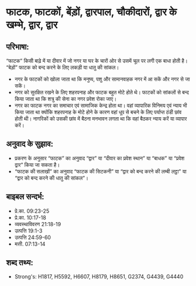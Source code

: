 # फाटक, फाटकों, बेंड़ों, द्वारपाल, चौकीदारों, द्वार के खम्भे, द्वार, द्वार #

## परिभाषा: ##

“फाटक” किसी बाढ़े में या दीवार में जो नगर या घर के चारों ओर से उसमें चूल पर लगी एक बाधा होती है। “बेड़ों” फाटक को बन्द करने के लिए लकड़ी या धातु की सांकल।

* नगर के फाटकों को खोला जाता था कि मनुष्य, पशु और सामानवाहक नगर में आ सकें और नगर से जा सकें।
* नगर को सुरक्षित रखने के लिए शहरपनाह और फाटक बहुत मोटे होते थे। फाटकों को सांकलों से बन्द किया जाता था कि शत्रु की सेना का नगर प्रवेश रोका जाए।
* नगर का फाटक नगर का समाचार एवं सामाजिक केन्द्र होता था। वहां व्यापारिक विनिमय एवं न्याय भी किया जाता था क्योंकि शहरपनाह के मोटे होने के कारण वहां धूप से बचने के लिए पर्याप्त ठंडी छांव होती थी। नागरिकों को उसकी छांव में बैठना मनभावन लगता था कि वहां बैठकर न्याय करें या व्यापार करें।

## अनुवाद के सुझाव: ##

* प्रकरण के अनुसार “फाटक” का अनुवाद “द्वार” या “दीवार का प्रवेश स्थान” या “बाधक” या “प्रवेश द्वार” किया जा सकता है।
* “फाटक की सलाखों” का अनुवाद “फाटक की सिटकनी” या “द्वार को बन्द करने की लम्बी लट्ठा” या “द्वार को बन्द करने की धातु की सांकल”।

## बाइबल सन्दर्भ: ##

* प्रे.का. 09:23-25
* प्रे.का. 10:17-18
* व्यवस्थाविवरण 21:18-19
* उत्पत्ति 19:1-3
* उत्पत्ति 24:59-60
* मत्ती. 07:13-14

## शब्द तथ्य: ##

* Strong's: H1817, H5592, H6607, H8179, H8651, G2374, G4439, G4440
